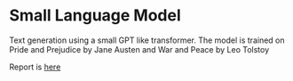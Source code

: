 # Small Language Model

Text generation using a small GPT like transformer. The model is trained on Pride and Prejudice by Jane Austen and War and Peace by Leo Tolstoy

Report is [here](report.pdf)
